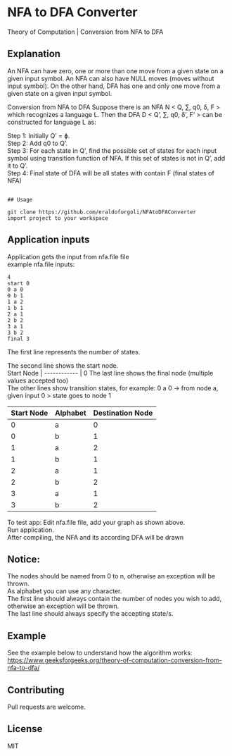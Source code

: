 # NFA to DFA Converter

Theory of Computation | Conversion from NFA to DFA



## Explanation
An NFA can have zero, one or more than one move from a given state on a given input symbol. An NFA can also have NULL moves (moves without input symbol). On the other hand, DFA has one and only one move from a given state on a given input symbol.

Conversion from NFA to DFA
Suppose there is an NFA N < Q, ∑, q0, δ, F > which recognizes a language L. Then the DFA D < Q’, ∑, q0, δ’, F’ > can be constructed for language L as:  

Step 1: Initially Q’ = ɸ.  
Step 2: Add q0 to Q’.  
Step 3: For each state in Q’, find the possible set of states for each input symbol using transition function of NFA. If this set of states is not in Q’, add it to Q’.  
Step 4: Final state of DFA will be all states with contain F (final states of NFA)

```

## Usage

git clone https://github.com/eraldoforgoli/NFAtoDFAConverter
import project to your workspace

```
## Application inputs
Application gets the input from nfa.file file  
example nfa.file inputs: 
```
4
start 0 
0 a 0
0 b 1
1 a 2
1 b 1
2 a 1
2 b 2
3 a 1
3 b 2
final 3
```


The first line represents the number of states.  

The second line shows the start node.   
Start Node |
------------ |
0 
The last line shows the final node (multiple values accepted too)  
The other lines show transition states, for example:
0 a 0 -> from node a, given input 0 > state goes to node 1

Start Node | Alphabet | Destination Node
------------ | ------------- | -------------
0 | a | 0
0 | b | 1
1 | a | 2
1 | b | 1
2 | a | 1
2 | b | 2
3 | a | 1
3 | b | 2

To test app: 
Edit nfa.file file, add your graph as shown above.  
Run application.    
After compiling, the NFA and its according DFA will be drawn  

## Notice:  
The nodes should be named from 0 to n, otherwise an exception will be thrown.  
As alphabet you can use any character.  
The first line should always contain the number of nodes you wish to add, otherwise an exception will be thrown.  
The last line should always specify the accepting state/s.  

## Example
See the example below to understand how the algorithm works:  
https://www.geeksforgeeks.org/theory-of-computation-conversion-from-nfa-to-dfa/
## Contributing
Pull requests are welcome. 


## License
MIT
